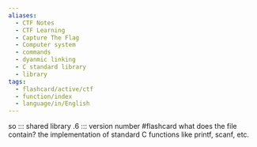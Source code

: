 ```yaml
---
aliases:
  - CTF Notes
  - CTF Learning
  - Capture The Flag
  - Computer system
  - commands 
  - dyanmic linking
  - C standard library
  - library
tags:
  - flashcard/active/ctf
  - function/index
  - language/in/English
---
```


so ::: shared library 
.6 ::: version number <!--SR:!2000-01-01,1,250!2024-12-02,1,230-->
#flashcard what does the file contain?
the implementation of standard C functions like printf, scanf, etc. 
